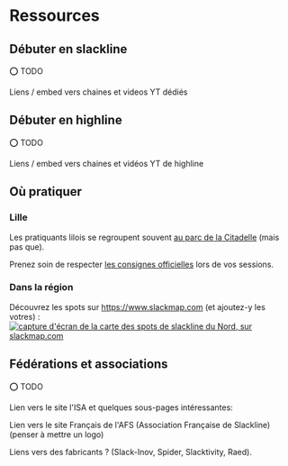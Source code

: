 # Ressources

<script>
import slackmapScreenshot from '$lib/assets/slackmap_screenshot.jpg';
</script>

## Débuter en slackline

⭕ TODO

Liens / embed vers chaines et videos YT dédiés

## Débuter en highline

⭕ TODO

Liens / embed vers chaines et vidéos YT de highline

## Où pratiquer

### Lille

Les pratiquants lilois se regroupent souvent [au parc de la Citadelle](https://www.slackmap.com/?map=3.0393%2C50.64152%2C14.90218) (mais pas que).

Prenez soin de respecter [les consignes officielles](https://parcdelacitadelle.lille.fr/la-citadelle-lieu-de-sports/la-slackline-des-consignes-simples-pour-une-pratique-en-toute-securite) lors de vos sessions.

### Dans la région

Découvrez les spots sur https://www.slackmap.com (et ajoutez-y les votres) :
<a href="https://www.slackmap.com/?map=3.05323%2C50.57058%2C8.21081" title="les spots de slackline du Nord/Pas-de-Calais sur slackmap.com" target="_blank">
<img src="{slackmapScreenshot}" alt="capture d'écran de la carte des spots de slackline du Nord, sur slackmap.com"/>
</a>

## Fédérations et associations

⭕ TODO

Lien vers le site l'ISA et quelques sous-pages intéressantes:

Lien vers le site Français de l'AFS (Association Française de Slackline) (penser à mettre un logo)

Liens vers des fabricants ? (Slack-Inov, Spider, Slacktivity, Raed).

